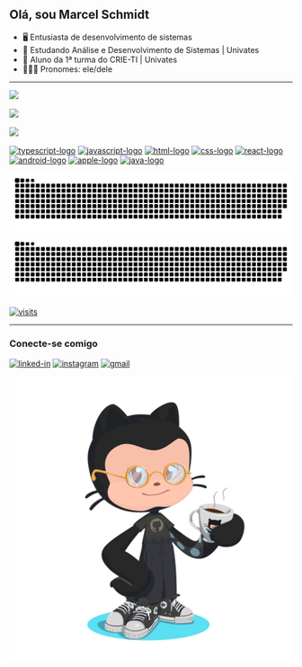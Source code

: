 ## Olá, sou Marcel Schmidt

- 🖥 Entusiasta de desenvolvimento de sistemas
- 🌱 Estudando Análise e Desenvolvimento de Sistemas | Univates
- 💾 Aluno da 1ª turma do CRIE-TI | Univates
- 🧔🏻‍♂️ Pronomes: ele/dele

---
  
[<img src="https://github-readme-stats.vercel.app/api?username=maaschmidt&show_icons=true&count_private=true&theme=github_dark&title_color=39D253&icon_color=39D253&border_color=39D253&random=&randomss524272"/>](https://github.com/maaschmidt)

[<img src="https://github-readme-streak-stats.herokuapp.com?user=maaschmidt&theme=github-dark&locale=pt-br&date_format=j%2Fn%5B%2FY%5D&fire=075F03&stroke=11690C"/>](https://github.com/maaschmidt)

[<img src="https://github-readme-stats.vercel.app/api/top-langs/?username=maaschmidt&layout=compact&langs_count=5&hide=html&theme=github_dark&title_color=39D253&icon_color=39D253&border_color=39D253"/>](https://github.com/maaschmidt)
 
[<img height="30" width="42" alt="typescript-logo" src="https://cdn.jsdelivr.net/gh/devicons/devicon/icons/typescript/typescript-original.svg" />](https://www.typescriptlang.org)
[<img height="30" width="42" alt="javascript-logo" src="https://cdn.jsdelivr.net/gh/devicons/devicon/icons/javascript/javascript-original.svg" />](https://developer.mozilla.org/pt-BR/docs/Web/JavaScript)
[<img height="30" width="42" alt="html-logo" src="https://cdn.jsdelivr.net/gh/devicons/devicon/icons/html5/html5-original.svg" />](https://developer.mozilla.org/pt-BR/docs/Web/HTML)
[<img height="30" width="42" alt="css-logo" src="https://cdn.jsdelivr.net/gh/devicons/devicon/icons/css3/css3-original.svg" />](https://developer.mozilla.org/pt-BR/docs/Web/CSS)
[<img height="30" width="42" alt="react-logo" src="https://cdn.jsdelivr.net/gh/devicons/devicon/icons/react/react-original.svg" />](https://pt-br.reactjs.org)
[<img height="30" width="42" alt="android-logo" src="https://cdn.jsdelivr.net/gh/devicons/devicon/icons/android/android-original.svg" />](https://www.android.com/intl/pt-BR_br)
[<img height="30" width="42" alt="apple-logo" src="https://cdn.jsdelivr.net/gh/devicons/devicon/icons/apple/apple-original.svg" />](https://www.apple.com/br)
[<img height="30" width="42" alt="java-logo" src="https://cdn.jsdelivr.net/gh/devicons/devicon/icons/java/java-original.svg" />](https://www.java.com/pt-BR/download/help/whatis_java.html)
<!-- [<img src="https://cdn.jsdelivr.net/gh/devicons/devicon/icons/docker/docker-original.svg" height="30" width="42" alt="docker-logo" />](https://www.docker.com/) -->

![Dark Snake Animation](https://raw.githubusercontent.com/platane/platane/output/github-contribution-grid-snake-dark.svg#gh-dark-mode-only)
![Light Snake Animation](https://raw.githubusercontent.com/platane/platane/output/github-contribution-grid-snake.svg#gh-light-mode-only)

[<img alt="visits" src="https://komarev.com/ghpvc/?username=maaschmidt&label=VISITAS&style=for-the-badge&color=39D253" />](https://linkedin.com/in/maaschmidt)

---

### Conecte-se comigo

[<img alt="linked-in" src="https://img.shields.io/badge/linkedin-%230077B5.svg?&style=for-the-badge&logo=linkedin&logoColor=white" />](https://linkedin.com/in/maaschmidt)
[<img alt="instagram" src="https://img.shields.io/badge/Instagram-E4405F?style=for-the-badge&logo=instagram&logoColor=white" />](https://instagram.com/maaschmidt_)
[<img alt="gmail" src="https://img.shields.io/static/v1?message=Gmail&logo=gmail&label=&color=D14836&logoColor=white&labelColor=&style=for-the-badge" />](mailto:marcel.schmidt@universo.univates.br)

[<img style="width: 32rem" alt="octocat" src="./assets/octocat-coffee.png" />](https://github.com/maaschmidt)

